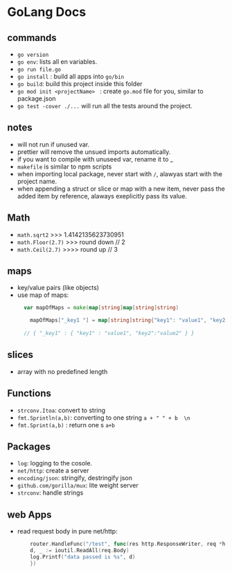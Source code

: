 # GoLang Docs
## commands
- `go version`
- `go env`: lists all en variables.
- `go run file.go`
- `go install` : build all apps into `go/bin`
- `go build`: build this project inside this folder
- `go mod init <projectName> ` : create `go.mod` file for you, similar to package.json
- `go test -cover ./...` will run all the tests around the project.

## notes
- will not run if unused var.
- prettier will remove the unsued imports automatically.
- if you want to compile with unuseed var, rename it to _
- `makefile` is similar to npm scripts
- when importing local package, never start with `/`, alawyas start with the project name.
- when appending a struct or slice or map with a new item, never pass the added item by reference, alaways exeplicitly pass its value.

## Math
- `math.sqrt2` >>> 1.4142135623730951
- `math.Floor(2.7)`  >>> round down // 2
- `math.Ceil(2.7)`  >>>> round up // 3

## maps
- key/value pairs (like objects)
- use map of maps:
  ```go
    var mapOfMaps = make(map[string]map[string]string)

	  mapOfMaps["_key1 "] = map[string]string{"key1": "value1", "key2":"value2"}
    
    // { "_key1" : { "key1" : "value1", "key2":"value2" } }
  ```

## slices
- array with no predefined length

## Functions
- `strconv.Itoa`: convert to string
- `fmt.Sprintln(a,b)`: converting to one string `a + " " + b  \n`
- `fmt.Sprint(a,b)` : return one s `a+b`

## Packages
- `log`: logging to the cosole.
- `net/http`: create a server
- `encoding/json`: stringify, destringify json
- `github.com/gorilla/mux`: lite weight server
- `strconv`: handle strings


## web Apps
- read request body in pure net/http:

	```go
		router.HandleFunc("/test", func(res http.ResponseWriter, req *http.Request) {
		d, _ := ioutil.ReadAll(req.Body)
		log.Printf("data passed is %s", d)
		})
	```
